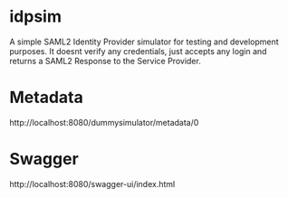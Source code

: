# idpsim
A simple SAML2 Identity Provider simulator for testing and development purposes.
It doesnt verify any credentials, just accepts any login and returns a SAML2 Response to the Service Provider.

# Metadata
http://localhost:8080/dummysimulator/metadata/0

# Swagger
http://localhost:8080/swagger-ui/index.html

